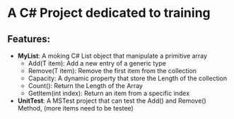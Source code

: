 # A C# Project dedicated to training

## Features:
- **MyList**: A moking C# List object that manipulate a primitive array
  - Add(T item): Add a new entry of a generic type
  - Remove(T item): Remove the first item from the collection
  - Capacity: A dynamic property that store the Length of the collection
  - Count(): Return the Length of the Array
  - GetItem(int index): Return an item from a specific index
- **UnitTest**: A MSTest project that can test the Add() and Remove() Method, (more items need to be testee)